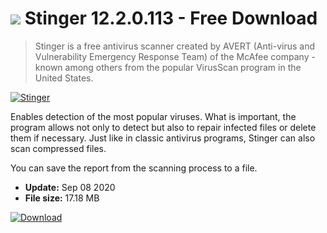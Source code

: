 # ![](https://cdn.softexe.net/static/icon/d/stinger-8163.png) Stinger 12.2.0.113 - Free Download

> Stinger is a free antivirus scanner created by AVERT (Anti-virus and Vulnerability Emergency Response Team) of the McAfee company - known among others from the popular VirusScan program in the United States.

[![Stinger](https://gallery.dpcdn.pl/imgc/Tools/17/g_-_420x350_1.5_-_x20171027162413_0.png)](https://softexe.net/win/security-privacy/scanners/stinger:hpfc.html)

Enables detection of the most popular viruses. What is important, the program allows not only to detect but also to repair infected files or delete them if necessary. Just like in classic antivirus programs, Stinger can also scan compressed files.
 
 You can save the report from the scanning process to a file.


- **Update:** Sep 08 2020
- **File size:** 17.18 MB

[![Download](https://cdn.softexe.net/static/img/download.png)](https://softexe.net/win/security-privacy/scanners/stinger:hpfc.html)

